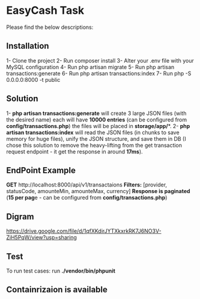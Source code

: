 # EasyCash Task

Please find the below descriptions:

## Installation

1- Clone the project
2- Run composer install
3- Alter your .env file with your MySQL configuration
4- Run php artisan migrate
5- Run php artisan transactions:generate
6- Run php artisan transactions:index
7- Run php -S 0.0.0.0:8000 -t public

## Solution

1- **php artisan transactions:generate** will create 3 large JSON files (with the desired name) each will have **10000 entries** (can be configured from **config/transactions.php**) the files will be placed in **storage/app/***.
2- **php artisan transactions:index** will read the JSON files (in chunks to save memory for huge files), unify the JSON structure, and save them in DB (I chose this solution to remove the heavy-lifting from the get transaction request endpoint - it get the response in around **17ms**).

## EndPoint Example

**GET** http://localhost:8000/api/v1/transactaions
**Filters:** [provider, statusCode, amounteMin, amounteMax, currency]
**Response is paginated** (**15 per pag**e - can be configured from **config/transactions.php**)

## Digram
https://drive.google.com/file/d/1qfXKdirJYTXkxrkRK7J6NO3V-ZiH5PqW/view?usp=sharing
## Test
To run test cases: run **./vendor/bin/phpunit**

## Containrizaion is available
